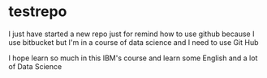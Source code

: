 # testrepo

I just have started a new repo just for remind how to use github because I use bitbucket but I'm in a course of data science and I need to use Git Hub 

I hope learn so much in this IBM's course and learn some English and a lot of Data Science
